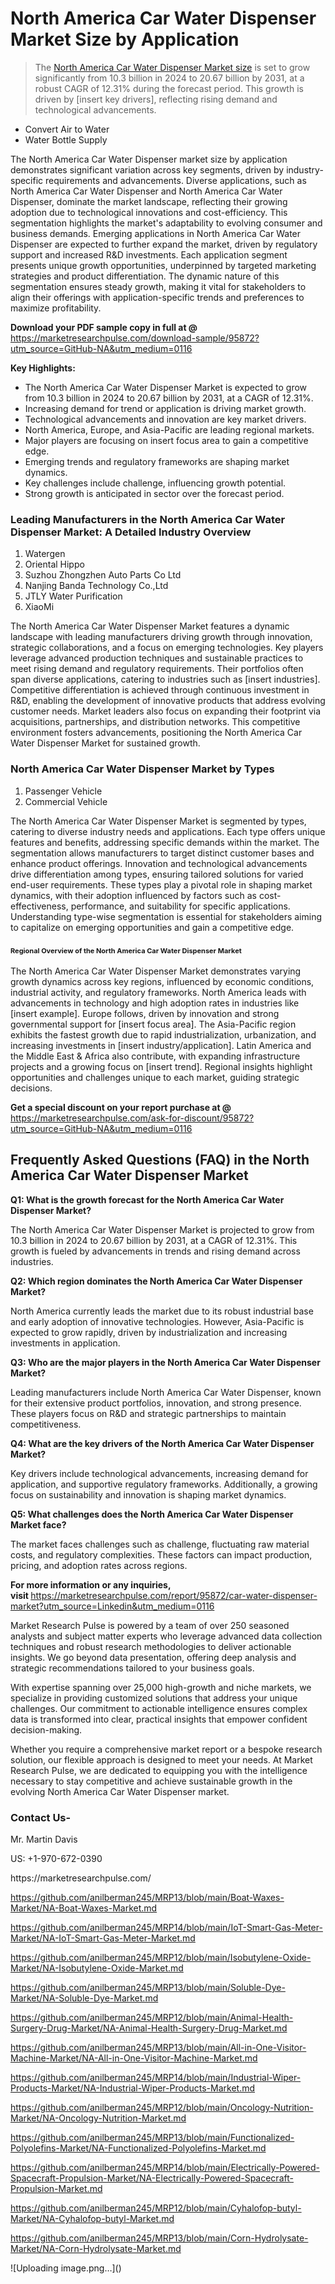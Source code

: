 <h1>North America Car Water Dispenser Market&nbsp;Size by Application</h1><blockquote><p>The <a href="https://marketresearchpulse.com/download-sample/95872?utm_source=GitHub-NA&amp;utm_medium=0116">North America Car Water Dispenser Market size</a> is set to grow significantly from 10.3 billion in 2024 to 20.67 billion by 2031, at a robust CAGR of 12.31% during the forecast period. This growth is driven by [insert key drivers], reflecting rising demand and technological advancements.</p></blockquote><ul><li>Convert Air to Water<li> Water Bottle Supply</li></ul><p>The North America Car Water Dispenser market size by application demonstrates significant variation across key segments, driven by industry-specific requirements and advancements. Diverse applications, such as North America Car Water Dispenser and North America Car Water Dispenser, dominate the market landscape, reflecting their growing adoption due to technological innovations and cost-efficiency. This segmentation highlights the market's adaptability to evolving consumer and business demands. Emerging applications in North America Car Water Dispenser are expected to further expand the market, driven by regulatory support and increased R&D investments. Each application segment presents unique growth opportunities, underpinned by targeted marketing strategies and product differentiation. The dynamic nature of this segmentation ensures steady growth, making it vital for stakeholders to align their offerings with application-specific trends and preferences to maximize profitability.</p><p><strong>Download your PDF sample copy in full at @ </strong><a href="https://marketresearchpulse.com/download-sample/95872?utm_source=GitHub-NA&amp;utm_medium=0116">https://marketresearchpulse.com/download-sample/95872?utm_source=GitHub-NA&amp;utm_medium=0116</a></p><p><strong>Key Highlights: </strong></p><ul><li>The North America Car Water Dispenser Market is expected to grow from 10.3 billion in 2024 to 20.67 billion by 2031, at a CAGR of 12.31%.</li><li>Increasing demand for trend or application is driving market growth.</li><li>Technological advancements and innovation are key market drivers.</li><li>North America, Europe, and Asia-Pacific are leading regional markets.</li><li>Major players are focusing on insert focus area to gain a competitive edge.</li><li>Emerging trends and regulatory frameworks are shaping market dynamics.</li><li>Key challenges include challenge, influencing growth potential.</li><li>Strong growth is anticipated in sector over the forecast period.</li></ul><h3>Leading Manufacturers in the North America Car Water Dispenser Market: A Detailed Industry Overview</h3><ol><li>Watergen</li><li>Oriental Hippo</li><li>Suzhou Zhongzhen Auto Parts Co Ltd</li><li>Nanjing Banda Technology Co.,Ltd</li><li>JTLY Water Purification</li><li>XiaoMi</li></ol><div class="flex max-w-full flex-col flex-grow"><div class="min-h-8 text-message flex w-full flex-col items-end gap-2 whitespace-normal break-words [.text-message+&amp;]:mt-5" dir="auto" data-message-author-role="assistant" data-message-id="fd8432e4-4910-450d-b182-61b7bfb0a01f" data-message-model-slug="gpt-4o"><div class="flex w-full flex-col gap-1 empty:hidden first:pt-[3px]"><div class="markdown prose w-full break-words dark:prose-invert light"><p>The North America Car Water Dispenser Market features a dynamic landscape with leading manufacturers driving growth through innovation, strategic collaborations, and a focus on emerging technologies. Key players leverage advanced production techniques and sustainable practices to meet rising demand and regulatory requirements. Their portfolios often span diverse applications, catering to industries such as [insert industries]. Competitive differentiation is achieved through continuous investment in R&amp;D, enabling the development of innovative products that address evolving customer needs. Market leaders also focus on expanding their footprint via acquisitions, partnerships, and distribution networks. This competitive environment fosters advancements, positioning the North America Car Water Dispenser Market for sustained growth.</p></div></div></div></div><h3>North America Car Water Dispenser Market by Types</h3><ol><li>Passenger Vehicle<li> Commercial Vehicle</li></ol><div class="flex max-w-full flex-col flex-grow"><div class="min-h-8 text-message flex w-full flex-col items-end gap-2 whitespace-normal break-words [.text-message+&amp;]:mt-5" dir="auto" data-message-author-role="assistant" data-message-id="084470be-0bb7-4664-bddf-5156b4f41249" data-message-model-slug="gpt-4o-mini"><div class="flex w-full flex-col gap-1 empty:hidden first:pt-[3px]"><div class="markdown prose w-full break-words dark:prose-invert light"><p>The North America Car Water Dispenser Market is segmented by types, catering to diverse industry needs and applications. Each type offers unique features and benefits, addressing specific demands within the market. The segmentation allows manufacturers to target distinct customer bases and enhance product offerings. Innovation and technological advancements drive differentiation among types, ensuring tailored solutions for varied end-user requirements. These types play a pivotal role in shaping market dynamics, with their adoption influenced by factors such as cost-effectiveness, performance, and suitability for specific applications. Understanding type-wise segmentation is essential for stakeholders aiming to capitalize on emerging opportunities and gain a competitive edge.</p></div></div></div></div><h3><span style="font-size: 11px;">Regional Overview of the North America Car Water Dispenser Market</span></h3><div class="flex max-w-full flex-col flex-grow"><div class="min-h-8 text-message flex w-full flex-col items-end gap-2 whitespace-normal break-words [.text-message+&amp;]:mt-5" dir="auto" data-message-author-role="assistant" data-message-id="e9038762-ce64-4e30-91c9-9bd413514231" data-message-model-slug="gpt-4o-mini"><div class="flex w-full flex-col gap-1 empty:hidden first:pt-[3px]"><div class="markdown prose w-full break-words dark:prose-invert light"><p>The North America Car Water Dispenser Market demonstrates varying growth dynamics across key regions, influenced by economic conditions, industrial activity, and regulatory frameworks. North America leads with advancements in technology and high adoption rates in industries like [insert example]. Europe follows, driven by innovation and strong governmental support for [insert focus area]. The Asia-Pacific region exhibits the fastest growth due to rapid industrialization, urbanization, and increasing investments in [insert industry/application]. Latin America and the Middle East &amp; Africa also contribute, with expanding infrastructure projects and a growing focus on [insert trend]. Regional insights highlight opportunities and challenges unique to each market, guiding strategic decisions.</p></div></div></div></div><p><strong>Get a special discount on your report purchase at @ </strong><a href="https://marketresearchpulse.com/ask-for-discount/95872?utm_source=GitHub-NA&amp;utm_medium=0116">https://marketresearchpulse.com/ask-for-discount/95872?utm_source=GitHub-NA&amp;utm_medium=0116</a></p><h2>Frequently Asked Questions (FAQ) in the North America Car Water Dispenser Market</h2><p><strong>Q1: What is the growth forecast for the North America Car Water Dispenser Market?</strong></p><p>The North America Car Water Dispenser Market is projected to grow from 10.3 billion in 2024 to 20.67 billion by 2031, at a CAGR of 12.31%. This growth is fueled by advancements in trends and rising demand across industries.</p><p><strong>Q2: Which region dominates the North America Car Water Dispenser Market?</strong></p><p>North America currently leads the market due to its robust industrial base and early adoption of innovative technologies. However, Asia-Pacific is expected to grow rapidly, driven by industrialization and increasing investments in application.</p><p><strong>Q3: Who are the major players in the North America Car Water Dispenser Market?</strong></p><p>Leading manufacturers include North America Car Water Dispenser, known for their extensive product portfolios, innovation, and strong presence. These players focus on R&amp;D and strategic partnerships to maintain competitiveness.</p><p><strong>Q4: What are the key drivers of the North America Car Water Dispenser Market?</strong></p><p>Key drivers include technological advancements, increasing demand for application, and supportive regulatory frameworks. Additionally, a growing focus on sustainability and innovation is shaping market dynamics.</p><p><strong>Q5: What challenges does the North America Car Water Dispenser Market face?</strong></p><p>The market faces challenges such as challenge, fluctuating raw material costs, and regulatory complexities. These factors can impact production, pricing, and adoption rates across regions.</p><p><strong>For more information or any inquiries, visit&nbsp;</strong><a href="https://marketresearchpulse.com/report/95872/car-water-dispenser-market?utm_source=Linkedin&utm_medium=0116">https://marketresearchpulse.com/report/95872/car-water-dispenser-market?utm_source=Linkedin&utm_medium=0116</a></p><p>Market Research Pulse is powered by a team of over 250 seasoned analysts and subject matter experts who leverage advanced data collection techniques and robust research methodologies to deliver actionable insights. We go beyond data presentation, offering deep analysis and strategic recommendations tailored to your business goals.</p><p>With expertise spanning over 25,000 high-growth and niche markets, we specialize in providing customized solutions that address your unique challenges. Our commitment to actionable intelligence ensures complex data is transformed into clear, practical insights that empower confident decision-making.</p><p>Whether you require a comprehensive market report or a bespoke research solution, our flexible approach is designed to meet your needs. At Market Research Pulse, we are dedicated to equipping you with the intelligence necessary to stay competitive and achieve sustainable growth in the evolving North America Car Water Dispenser market.</p><h3><strong>Contact Us-</strong></h3><p>Mr. Martin Davis</p><p>US: +1-970-672-0390</p><p>https://marketresearchpulse.com/</p><p><a href="https://github.com/anilberman245/MRP13/blob/main/Boat-Waxes-Market/NA-Boat-Waxes-Market.md">https://github.com/anilberman245/MRP13/blob/main/Boat-Waxes-Market/NA-Boat-Waxes-Market.md</a></p><p><a href="https://github.com/anilberman245/MRP14/blob/main/IoT-Smart-Gas-Meter-Market/NA-IoT-Smart-Gas-Meter-Market.md">https://github.com/anilberman245/MRP14/blob/main/IoT-Smart-Gas-Meter-Market/NA-IoT-Smart-Gas-Meter-Market.md</a></p><p><a href="https://github.com/anilberman245/MRP12/blob/main/Isobutylene-Oxide-Market/NA-Isobutylene-Oxide-Market.md">https://github.com/anilberman245/MRP12/blob/main/Isobutylene-Oxide-Market/NA-Isobutylene-Oxide-Market.md</a></p><p><a href="https://github.com/anilberman245/MRP13/blob/main/Soluble-Dye-Market/NA-Soluble-Dye-Market.md">https://github.com/anilberman245/MRP13/blob/main/Soluble-Dye-Market/NA-Soluble-Dye-Market.md</a></p><p><a href="https://github.com/anilberman245/MRP12/blob/main/Animal-Health-Surgery-Drug-Market/NA-Animal-Health-Surgery-Drug-Market.md">https://github.com/anilberman245/MRP12/blob/main/Animal-Health-Surgery-Drug-Market/NA-Animal-Health-Surgery-Drug-Market.md</a></p><p><a href="https://github.com/anilberman245/MRP13/blob/main/All-in-One-Visitor-Machine-Market/NA-All-in-One-Visitor-Machine-Market.md">https://github.com/anilberman245/MRP13/blob/main/All-in-One-Visitor-Machine-Market/NA-All-in-One-Visitor-Machine-Market.md</a></p><p><a href="https://github.com/anilberman245/MRP14/blob/main/Industrial-Wiper-Products-Market/NA-Industrial-Wiper-Products-Market.md">https://github.com/anilberman245/MRP14/blob/main/Industrial-Wiper-Products-Market/NA-Industrial-Wiper-Products-Market.md</a></p><p><a href="https://github.com/anilberman245/MRP12/blob/main/Oncology-Nutrition-Market/NA-Oncology-Nutrition-Market.md">https://github.com/anilberman245/MRP12/blob/main/Oncology-Nutrition-Market/NA-Oncology-Nutrition-Market.md</a></p><p><a href="https://github.com/anilberman245/MRP13/blob/main/Functionalized-Polyolefins-Market/NA-Functionalized-Polyolefins-Market.md">https://github.com/anilberman245/MRP13/blob/main/Functionalized-Polyolefins-Market/NA-Functionalized-Polyolefins-Market.md</a></p><p><a href="https://github.com/anilberman245/MRP14/blob/main/Electrically-Powered-Spacecraft-Propulsion-Market/NA-Electrically-Powered-Spacecraft-Propulsion-Market.md">https://github.com/anilberman245/MRP14/blob/main/Electrically-Powered-Spacecraft-Propulsion-Market/NA-Electrically-Powered-Spacecraft-Propulsion-Market.md</a></p><p><a href="https://github.com/anilberman245/MRP12/blob/main/Cyhalofop-butyl-Market/NA-Cyhalofop-butyl-Market.md">https://github.com/anilberman245/MRP12/blob/main/Cyhalofop-butyl-Market/NA-Cyhalofop-butyl-Market.md</a></p><p><a href="https://github.com/anilberman245/MRP13/blob/main/Corn-Hydrolysate-Market/NA-Corn-Hydrolysate-Market.md">https://github.com/anilberman245/MRP13/blob/main/Corn-Hydrolysate-Market/NA-Corn-Hydrolysate-Market.md</a></p>
![Uploading image.png…]()
